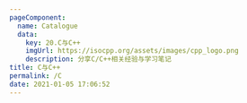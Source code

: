 ```yaml
---
pageComponent: 
  name: Catalogue
  data: 
    key: 20.C与C++
    imgUrl: https://isocpp.org/assets/images/cpp_logo.png
    description: 分享C/C++相关经验与学习笔记
title: C与C++
permalink: /C
date: 2021-01-05 17:06:52
---
```

